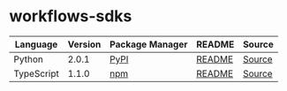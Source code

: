 # workflows-sdks

|Language|Version|Package Manager|README|Source|
|-|-|-|-|-|
|Python|2.0.1|[PyPI](https://pypi.org/project/leap-workflows-python-sdk/2.0.1)|[README](https://github.com/leap-ai/workflows-sdks/tree/HEAD/sdks/python#readme)|[Source](https://github.com/leap-ai/workflows-sdks/tree/HEAD/sdks/python)|
|TypeScript|1.1.0|[npm](https://www.npmjs.com/package/@leap-ai/workflows/v/1.1.0)|[README](https://github.com/leap-ai/workflows-sdks/tree/HEAD/sdks/typescript#readme)|[Source](https://github.com/leap-ai/workflows-sdks/tree/HEAD/sdks/typescript)|